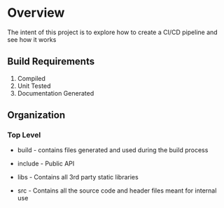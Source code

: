 # Overview
The intent of this project is to explore how to create a CI/CD pipeline and see how it works

## Build Requirements
1. Compiled
2. Unit Tested
2. Documentation Generated

## Organization
### Top Level 
- build - contains files generated and used during the build process


- include - Public API
- libs - Contains all 3rd party static libraries
- src - Contains all the source code and header files meant for internal use
